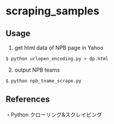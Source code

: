 # scraping_samples

## Usage 
1. get html data of NPB page in Yahoo

`$ python urlopen_encoding.py > dp.html`

2. output NPB teams

`$ python npb_tname_scrape.py`

## References
・Python クローリング&スクレイピング
